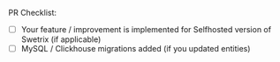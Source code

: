 PR Checklist:
 - [ ] Your feature / improvement is implemented for Selfhosted version of Swetrix (if applicable)
 - [ ] MySQL / Clickhouse migrations added (if you updated entities)

